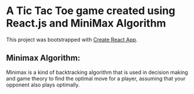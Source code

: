 # A Tic Tac Toe game created using React.js and MiniMax Algorithm 

This project was bootstrapped with [Create React App](https://github.com/facebook/create-react-app).

## Minimax Algorithm:
Minimax is a kind of backtracking algorithm that is used in decision making and game theory to find the optimal move for a player, assuming that your opponent also plays optimally.
